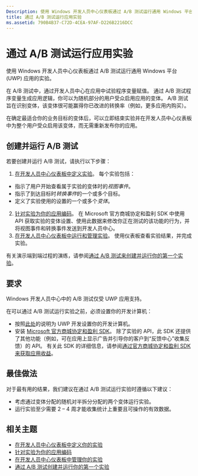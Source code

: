 ```yaml
---
Description: 使用 Windows 开发人员中心仪表板通过 A/B 测试运行通用 Windows 平台 (UWP) 应用的实验。
title: 通过 A/B 测试运行应用实验
ms.assetid: 790B4B37-C72D-4CEA-97AF-D226B2216DCC
---
```


# 通过 A/B 测试运行应用实验

使用 Windows 开发人员中心仪表板通过 A/B 测试运行通用 Windows 平台 (UWP) 应用的实验。

在 A/B 测试中，通过开发人员中心在应用中试验程序变量赋值。 通过 A/B 测试程序变量生成应用逻辑，你可以为随机部分的用户受众启用应用的变体。 A/B 测试旨在识别变体，该变体很可能赢得你已改进的转换率（例如，更多应用内购买）。

在确定最适合你的业务目标的变体后，可以立即结束实验并在开发人员中心仪表板中为整个用户受众启用该变体，而无需重新发布你的应用。

## 创建并运行 A/B 测试

若要创建并运行 A/B 测试，请执行以下步骤：

1. [在开发人员中心仪表板中定义实验](define-your-experiment-in-the-dev-center-dashboard.md)。 每个实验包括：
  * 指示了用户开始查看属于实验的变体时的*视图事件*。
  * 指示了到达目标时*转换事件*的一个或多个目标。
  * 定义了实验使用的设置的一个或多个*变体*。
2. [针对实验为你的应用编码](code-your-experiment-in-your-app.md)。 在 Microsoft 官方商城协定和盈利 SDK 中使用 API 获取实验的变体设置、使用此数据来修改你正在测试的该功能的行为，并将视图事件和转换事件发送到开发人员中心。
3. [在开发人员中心仪表板中运行和管理实验](manage-your-experiment.md)。 使用仪表板查看实验结果，并完成实验。

有关演示端到端过程的演练，请参阅[通过 A/B 测试来创建并运行你的第一个实验](create-and-run-your-first-experiment-with-a-b-testing.md)。

## 要求

Windows 开发人员中心中的 A/B 测试仅受 UWP 应用支持。

在可以通过 A/B 测试运行实验之前，必须设置你的开发计算机：

* 按照[此处](../get-started/get-set-up.md)的说明为 UWP 开发设置你的开发计算机。
* 安装 [Microsoft 官方商城协定和盈利 SDK](http://aka.ms/store-em-sdk)。 除了实验的 API，此 SDK 还提供了其他功能（例如，可在应用上显示广告并引导你的客户到“反馈中心”收集反馈）的 API。 有关此 SDK 的详细信息，请参阅[通过官方商城协定和盈利 SDK 来获取应用收益](monetize-your-app-with-the-microsoft-store-engagement-and-monetization-sdk.md)。

## 最佳做法

对于最有用的结果，我们建议在通过 A/B 测试运行实验时遵循以下建议：

* 考虑通过变体分配的随机对半拆分分配的两个变体运行实验。
* 运行实验至少需要 2 – 4 周才能收集统计上重要且可操作的有效数据。

## 相关主题

* [在开发人员中心仪表板中定义你的实验](define-your-experiment-in-the-dev-center-dashboard.md)
* [针对实验为你的应用编码](code-your-experiment-in-your-app.md)
* [在开发人员中心仪表板中管理你的实验](manage-your-experiment.md)
* [通过 A/B 测试创建并运行你的第一个实验](create-and-run-your-first-experiment-with-a-b-testing.md)


<!--HONumber=Mar16_HO5-->


